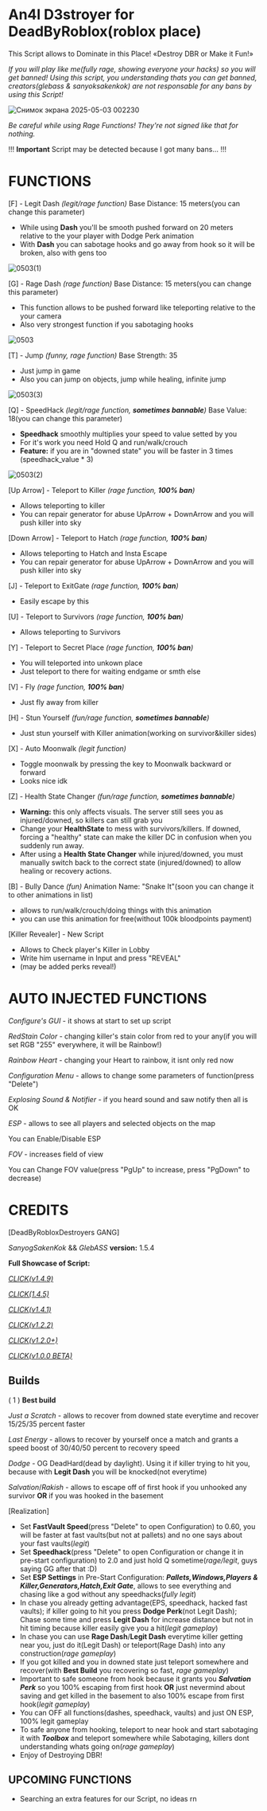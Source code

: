 # An4l D3stroyer for DeadByRoblox(roblox place)
This Script allows to Dominate in this Place!
«Destroy DBR or Make it Fun!»

*If you will play like me(fully rage, showing everyone your hacks) so you will get banned!*
*Using this script, you understanding thats you can get banned, creators(glebass & sanyoksakenkok) are not responsable for any bans by using this Script!*

![Снимок экрана 2025-05-03 002230](https://github.com/user-attachments/assets/2818ef36-f6b5-4aef-bbb3-16bc5d71084c)

*Be careful while using Rage Functions! They're not signed like that for nothing.*

!!! **Important** Script may be detected because I got many bans... !!!

# FUNCTIONS
[F] - Legit Dash *(legit/rage function)*
Base Distance: 15 meters(you can change this parameter)

- While using **Dash** you'll be smooth pushed forward on 20 meters relative to the your player with Dodge Perk animation
- With **Dash** you can sabotage hooks and go away from hook so it will be broken, also with gens too


![0503(1)](https://github.com/user-attachments/assets/b1bf132d-57c3-4638-9f70-4abf303c033e)


[G] - Rage Dash *(rage function)*
Base Distance: 15 meters(you can change this parameter)

- This function allows to be pushed forward like teleporting relative to the your camera
- Also very strongest function if you sabotaging hooks


![0503](https://github.com/user-attachments/assets/5ee3c1f5-789d-44a1-be10-9c8d69d9ebcd)


[T] - Jump *(funny, rage function)*
Base Strength: 35

- Just jump in game
- Also you can jump on objects, jump while healing, infinite jump


![0503(3)](https://github.com/user-attachments/assets/9e8737d7-68df-479b-99a4-f42ff32fccd9)


[Q] - SpeedHack *(legit/rage function, **sometimes bannable**)*
Base Value: 18(you can change this parameter)

- **Speedhack** smoothly multiplies your speed to value setted by you
- For it's work you need Hold Q and run/walk/crouch
- **Feature:** if you are in "downed state" you will be faster in 3 times (speedhack_value * 3)


![0503(2)](https://github.com/user-attachments/assets/28c70432-70a8-4373-91eb-76bf52b46287)


[Up Arrow] - Teleport to Killer *(rage function, **100% ban**)*

- Allows teleporting to killer
- You can repair generator for abuse UpArrow + DownArrow and you will push killer into sky


[Down Arrow] - Teleport to Hatch *(rage function, **100% ban**)*

- Allows teleporting to Hatch and Insta Escape
- You can repair generator for abuse UpArrow + DownArrow and you will push killer into sky


[J] - Teleport to ExitGate *(rage function, **100% ban**)*

- Easily escape by this


[U] - Teleport to Survivors *(rage function, **100% ban**)*

- Allows teleporting to Survivors


[Y] - Teleport to Secret Place *(rage function, **100% ban**)*

- You will teleported into unkown place
- Just teleport to there for waiting endgame or smth else


[V] - Fly *(rage function, **100% ban**)*

- Just fly away from killer


[H] - Stun Yourself *(fun/rage function, **sometimes bannable**)*

- Just stun yourself with Killer animation(working on survivor&killer sides)


[X] - Auto Moonwalk *(legit function)*

- Toggle moonwalk by pressing the key to Moonwalk backward or forward
- Looks nice idk


[Z] - Health State Changer *(fun/rage function, **sometimes bannable**)*

- **Warning:** this only affects visuals. The server still sees you as injured/downed, so killers can still grab you
- Change your **HealthState** to mess with survivors/killers. If downed, forcing a "healthy" state can make the killer DC in confusion when you suddenly run away.
- After using a **Health State Changer** while injured/downed, you must manually switch back to the correct state (injured/downed) to allow healing or recovery actions.


[B] - Bully Dance *(fun)*
Animation Name: "Snake It"(soon you can change it to other animations in list)

- allows to run/walk/crouch/doing things with this animation
- you can use this animation for free(without 100k bloodpoints payment)


[Killer Revealer] - New Script

- Allows to Check player's Killer in Lobby
- Write him username in Input and press "REVEAL"
- (may be added perks reveal!)

# AUTO INJECTED FUNCTIONS
*Configure's GUI* - it shows at start to set up script

*RedStain Color* - changing killer's stain color from red to your any(if you will set RGB "255" everywhere, it will be Rainbow!)

*Rainbow Heart* - changing your Heart to rainbow, it isnt only red now

*Configuration Menu* - allows to change some parameters of function(press "Delete")

*Explosing Sound & Notifier* - if you heard sound and saw notify then all is OK

*ESP* - allows to see all players and selected objects on the map

You can Enable/Disable ESP

*FOV* - increases field of view

You can Change FOV value(press "PgUp" to increase, press "PgDown" to decrease)


# CREDITS
[DeadByRobloxDestroyers GANG]

*SanyogSakenKok* && *GlebASS*
**version:** 1.5.4

**Full Showcase of Script:**

[*CLICK(v1.4.9)*](https://youtu.be/p2OvGk8UbEk)

[*CLICK(1.4.5)*](https://youtu.be/7lKvQb469Qc)

[*CLICK(v1.4.1)*](https://youtu.be/Q8BuVO4quzk)

[*CLICK(v1.2.2)*](https://www.youtube.com/watch?v=ueZQxLJk620)

[*CLICK(v1.2.0+)*](https://youtu.be/dWvedc3-RwI)

[*CLICK(v1.0.0 BETA)*](https://youtu.be/rUCT19jRR4M)


## Builds
( 1 )
**Best build**

*Just a Scratch* - allows to recover from downed state everytime and recover 15/25/35 percent faster

*Last Energy* - allows to recover by yourself once a match and grants a speed boost of 30/40/50 percent to recovery speed

*Dodge* - OG DeadHard(dead by daylight). Using it if killer trying to hit you, because with **Legit Dash** you will be knocked(not everytime)

*Salvation*/*Rakish* - allows to escape off of first hook if you unhooked any survivor **OR** if you was hooked in the basement


[Realization]

- Set **FastVault Speed**(press "Delete" to open Configuration) to 0.60, you will be faster at fast vaults(but not at pallets) and no one says about your fast vaults(*legit*)
- Set **Speedhack**(press "Delete" to open Configuration or change it in pre-start configuration) to 2.0 and just hold Q sometime(*rage/legit*, guys saying GG after that :D)
- Set **ESP Settings** in Pre-Start Configuration: ***Pallets,Windows,Players & Killer,Generators,Hatch,Exit Gate***, allows to see everything and chasing like a god without any speedhacks(*fully legit*)
- In chase you already getting advantage(EPS, speedhack, hacked fast vaults); if killer going to hit you press **Dodge Perk**(not Legit Dash); Chase some time and press **Legit Dash** for increase distance but not in hit timing because killer easily give you a hit(*legit gameplay*)
- In chase you can use **Rage Dash**/**Legit Dash** everytime killer getting near you, just do it(Legit Dash) or teleport(Rage Dash) into any construction(*rage gameplay*)
- If you got killed and you in downed state just teleport somewhere and recover(with **Best Build** you recovering so fast, *rage gameplay*)
- Important to safe someone from hook because it grants you ***Salvation Perk*** so you 100% escaping from first hook **OR** just nevermind about saving and get killed in the basement to also 100% escape from first hook(*legit gameplay*)
- You can OFF all functions(dashes, speedhack, vaults) and just ON ESP, 100% legit gameplay
- To safe anyone from hooking, teleport to near hook and start sabotaging it with ***Toolbox*** and teleport somewhere while Sabotaging, killers dont understanding whats going on(*rage gameplay*)
- Enjoy of Destroying DBR!


## UPCOMING FUNCTIONS
- Searching an extra features for our Script, no ideas rn
